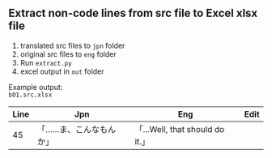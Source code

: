 ## Extract non-code lines from src file to Excel xlsx file

1. translated src files to `jpn` folder
2. original src files to `eng` folder
3. Run `extract.py`
4. excel output in `out` folder

Example output:  
`b01.src.xlsx`

| Line        | Jpn           | Eng  | Edit |
| ------------- |-------------| -----|---|
| 45    |「……ま、こんなもんか」 |「...Well, that should do it.」  ||

